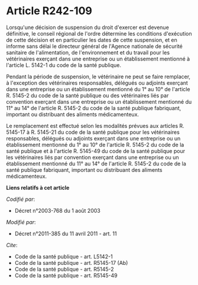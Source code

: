 # Article R242-109

Lorsqu'une décision de suspension du droit d'exercer est devenue définitive, le conseil régional de l'ordre détermine les
conditions d'exécution de cette décision et en particulier les dates de cette suspension, et en informe sans délai le
directeur général de l'Agence nationale de sécurité sanitaire de l'alimentation, de l'environnement et du travail pour les
vétérinaires exerçant dans une entreprise ou un établissement mentionné à l'article L. 5142-1 du code de la santé publique. 

Pendant la période de suspension, le vétérinaire ne peut se faire remplacer, à l'exception des vétérinaires responsables,
délégués ou adjoints exerçant dans une entreprise ou un établissement mentionné du 1° au 10° de l'article R. 5145-2 du code
de la santé publique ou des vétérinaires liés par convention exerçant dans une entreprise ou un établissement mentionné du
11° au 14° de l'article R. 5145-2 du code de la santé publique fabriquant, important ou distribuant des aliments
médicamenteux. 

Le remplacement est effectué selon les modalités prévues aux articles R. 5145-17 à R. 5145-21 du code de la santé publique
pour les vétérinaires responsables, délégués ou adjoints exerçant dans une entreprise ou un établissement mentionné du 1° au
10° de l'article R. 5145-2 du code de la santé publique et à l'article R. 5145-49 du code de la santé publique pour les
vétérinaires liés par convention exerçant dans une entreprise ou un établissement mentionné du 11° au 14° de l'article R.
5145-2 du code de la santé publique fabriquant, important ou distribuant des aliments médicamenteux.

**Liens relatifs à cet article**

_Codifié par_:

  - Décret n°2003-768 du 1 août 2003

_Modifié par_:

  - Décret n°2011-385 du 11 avril 2011 - art. 11

_Cite_:

  - Code de la santé publique - art. L5142-1
  - Code de la santé publique - art. R5145-17 (Ab)
  - Code de la santé publique - art. R5145-2
  - Code de la santé publique - art. R5145-49
